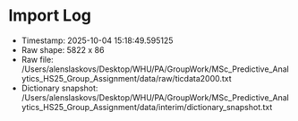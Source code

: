 # Import Log

- Timestamp: 2025-10-04 15:18:49.595125
- Raw shape: 5822 x 86
- Raw file: /Users/alenslaskovs/Desktop/WHU/PA/GroupWork/MSc_Predictive_Analytics_HS25_Group_Assignment/data/raw/ticdata2000.txt
- Dictionary snapshot: /Users/alenslaskovs/Desktop/WHU/PA/GroupWork/MSc_Predictive_Analytics_HS25_Group_Assignment/data/interim/dictionary_snapshot.txt
